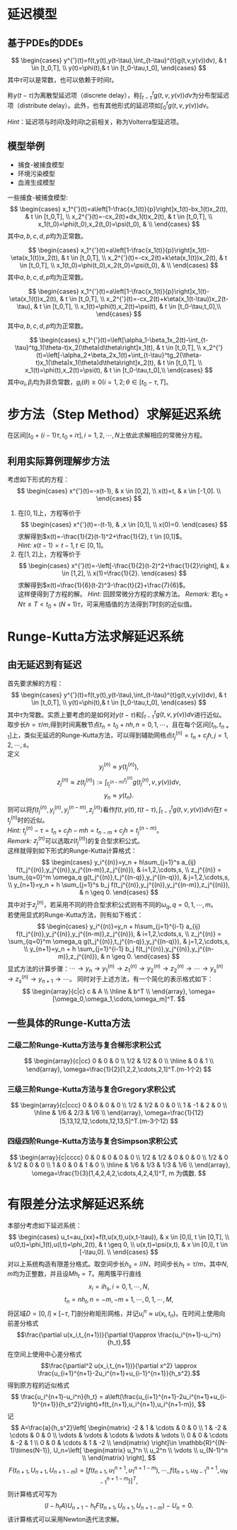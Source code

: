 # 延迟模型
## 基于PDEs的DDEs
$$
\begin{cases}
    y^{'}(t)=f(t,y(t),y(t-\tau),\int_{t-\tau}^{t}g(t,v,y(v))dv), & t \in [t_0,T], \\
    y(t)=\phi(t),& t \in [t_0-\tau,t_0],
\end{cases}
$$
其中$\tau$可以是常数，也可以依赖于时间$t$。  

称$y(t-\tau)$为离散型延迟项（discrete delay），称$\int_{t-\tau}^tg(t,v,y(v))dv$为分布型延迟项（distribute delay）。此外，也有其他形式的延迟项如$\int_{0}^tg(t,v,y(v))dv$。  

*Hint*：延迟项与时间t及时间t之前相关，称为Volterra型延迟项。  

## 模型举例
* 捕食-被捕食模型
* 环境污染模型
* 血液生成模型  

一些捕食-被捕食模型:
$$
\begin{cases}
    x_1^{'}(t)=a\left[1-\frac{x_1(t)}{p}\right]x_1(t)-bx_1(t)x_2(t), & t \in [t_0,T], \\
    x_2^{'}(t)=-cx_2(t)+dx_1(t)x_2(t), & t \in [t_0,T], \\
    x_1(t_0)=\phi(t_0),x_2(t_0)=\psi(t_0), & \\
\end{cases}
$$
其中$a,b,c,d,p$均为正常数。  

$$
\begin{cases}
    x_1^{'}(t)=a\left[1-\frac{x_1(t)}{p}\right]x_1(t)-\eta(x_1(t))x_2(t), & t \in [t_0,T], \\
    x_2^{'}(t)=-cx_2(t)+k\eta(x_1(t))x_2(t), & t \in [t_0,T], \\
    x_1(t_0)=\phi(t_0),x_2(t_0)=\psi(t_0), & \\
\end{cases}
$$
其中$a,b,c,d,p$均为正常数。  

$$
\begin{cases}
    x_1^{'}(t)=a\left[1-\frac{x_1(t)}{p}\right]x_1(t)-\eta(x_1(t))x_2(t), & t \in [t_0,T], \\
    x_2^{'}(t)=-cx_2(t)+k\eta(x_1(t-\tau))x_2(t-\tau), & t \in [t_0,T], \\
    x_1(t)=\phi(t),x_2(t)=\psi(t), & t \in [t_0-\tau,t_0],\\
\end{cases}
$$
其中$a,b,c,d,p$均为正常数。  

$$
\begin{cases}
    x_1^{'}(t)=\left[\alpha_1-\beta_1x_2(t)-\int_{t-\tau}^tg_1(\theta-t)x_2(\theta)d\theta\right]x_1(t), & t \in [t_0,T], \\
    x_2^{'}(t)=\left[-\alpha_2+\beta_2x_1(t)+\int_{t-\tau}^tg_2(\theta-t)x_1(\theta)x_1(\theta)d\theta\right]x_2(t), & t \in [t_0,T], \\
    x_1(t)=\phi(t),x_2(t)=\psi(t), & t \in [t_0-\tau,t_0],\\
\end{cases}
$$
其中$\alpha_i,\beta_i$均为非负常数，$g_i(\theta)\geq0$$(i=1,2;\theta\in [t_0-\tau,T]$。  

# 步方法（Step Method）求解延迟系统
在区间$[t_0+(i-1)\tau, t_0+i\tau], i=1,2,\cdots,N$上依此求解相应的常微分方程。
## 利用实际算例理解步方法
考虑如下形式的方程：
$$
\begin{cases}
    x^{'}(t)=-x(t-1), & x \in [0,2], \\
    x(t)=t, & x \in [-1,0]. \\
\end{cases}
$$
1. 在$[0,1]$上，方程等价于
   $$
   \begin{cases}
    x^{'}(t)=-(t-1), & ,x \in [0,1], \\
    x(0)=0.
   \end{cases}
   $$
   求解得到$x(t)=-\frac{1}{2}(t-1)^2+\frac{1}{2}, t \in [0,1]$。  
   *Hint:* $x(t-1)=t-1,t \in [0,1]$。
2. 在$[1,2]$上，方程等价于
   $$
   \begin{cases}
    x^{'}(t)=-\left[-\frac{1}{2}(t-2)^2+\frac{1}{2}\right], & x \in [1,2], \\
    x(1)=\frac{1}{2}.
   \end{cases}
   $$
   求解得到$x(t)=\frac{1}{6}(t-2)^3-\frac{t}{2}+\frac{7}{6}$。  
这样便得到了方程的解。
*Hint:* 回顾常微分方程的求解方法。
*Remark:* 若$t_0 + N\tau \leq T < t_0 + (N+1)\tau$，可采用插值的方法得到$T$时刻的近似值。

# Runge-Kutta方法求解延迟系统
## 由无延迟到有延迟
首先要求解的方程：
$$
\begin{cases}
    y^{'}(t)=f(t,y(t),y(t-\tau),\int_{t-\tau}^{t}g(t,v,y(v))dv), & t \in [t_0,T], \\
    y(t)=\phi(t),& t \in [t_0-\tau,t_0],
\end{cases}
$$
其中$\tau$为常数。实质上要考虑的是如何对$y(t-\tau)$和$\int_{t-\tau}^tg(t,v,y(v))dv$进行近似。取步长$h=\tau/m$,得到时间离散节点$t_n=t_0+nh,n=0,1,\cdots$，且在每个区间$[t_n,t_{n+1}]$上，类似无延迟的Runge-Kutta方法，可以得到辅助网格点$t_j^{(n)}=t_n+c_jh,j=1,2,\cdots,s$。  
定义
$$y_j^{(n)} \approx y(t_j^{(n)}),$$
$$z_j^{(n)} \approx z(t_j^{(n)}) := \int_{t_j^{(n-m)}}^{t_j^{(n)}} g(t_j^{(n)},v,y(v))dv,$$
$$y_n \approx y(t_n).$$
则可以将$f(t_j^{(n)},y_j^{(n)},y_j^{(n-m)},z_j^{(n)})$看作$f(t,y(t),t(t-\tau),\int_{t-\tau}^tg(t,v,y(v))dv)$在$t=t_j^{(n)}$时的近似。  
*Hint:* $t_j^{(n)}-\tau = t_n+c_jh - mh=t_{n-m}+c_jh=t_j^{(n-m)}$。  
*Remark:* $z_j^{(n)}$可以选取$z(t_j^{(n)})$的复合型求积公式。  
这样就得到如下形式的Runge-Kutta计算格式：
$$
\begin{cases}
    y_i^{(n)}=y_n + h\sum_{j=1}^s a_{ij} f(t_j^{(n)},y_j^{(n)},y_j^{(n-m)},z_j^{(n)}), & i=1,2,\cdots,s, \\
    z_j^{(n)} = \sum_{q=0}^m \omega_q g(t_j^{(n)},t_j^{(n-q)},y_j^{(n-q)}), & j=1,2,\cdots,s, \\
    y_{n+1}=y_n + h \sum_{j=1}^s b_j f(t_j^{(n)},y_j^{(n)},y_j^{(n-m)},z_j^{(n)}), & n \geq 0.
\end{cases}
$$
其中对于$z_j^{(n)}$，若采用不同的符合型求积公式则有不同的$\omega_q,q=0,1,\cdots,m$。  
若使用显式的Runge-Kutta方法，则有如下格式：
$$
\begin{cases}
    y_i^{(n)}=y_n + h\sum_{j=1}^{i-1} a_{ij} f(t_j^{(n)},y_j^{(n)},y_j^{(n-m)},z_j^{(n)}), & i=1,2,\cdots,s, \\
    z_j^{(n)} = \sum_{q=0}^m \omega_q g(t_j^{(n)},t_j^{(n-q)},y_j^{(n-q)}), & j=1,2,\cdots,s, \\
    y_{n+1}=y_n + h \sum_{j=1}^{i-1} b_j f(t_j^{(n)},y_j^{(n)},y_j^{(n-m)},z_j^{(n)}), & n \geq 0.
\end{cases}
$$
显式方法的计算步骤：$\cdots \rightarrow y_n\rightarrow y_1^{(n)}\rightarrow z_1^{(n)}\rightarrow y_2^{(n)}\rightarrow z_2^{(n)}\rightarrow \cdots \rightarrow y_s^{(n)}\rightarrow z_s^{(n)}\rightarrow y_{n+1}\rightarrow\cdots$。
同时对于上述方法，有一个简化的表示格式如下：
$$
\begin{array}{c|c}
    c & A \\
    \hline 
      & b^T \\
\end{array},
\omega=[\omega_0,\omega_1,\cdots,\omega_m]^T.
$$
## 一些具体的Runge-Kutta方法
### 二级二阶Runge-Kutta方法与复合梯形求积公式
$$
\begin{array}{c|cc}
    0 & 0 & 0 \\
    1/2 & 1/2 & 0 \\
    \hline 
      & 0 & 1 \\
\end{array},
\omega=\frac{1}{2}[1,2,2,\cdots,2,1]^T.(m-1个2)
$$
### 三级三阶Runge-Kutta方法与复合Gregory求积公式
$$
\begin{array}{c|ccc}
    0 & 0 & 0 & 0 \\
    1/2 & 1/2 & 0 & 0 \\
    1 & -1 & 2 & 0 \\
    \hline 
      & 1/6 & 2/3 & 1/6 \\
\end{array},
\omega=\frac{1}{12}[5,13,12,12,\cdots,12,13,5]^T.(m-3个12)
$$
### 四级四阶Runge-Kutta方法与复合Simpson求积公式
$$
\begin{array}{c|cccc}
    0 & 0 & 0 & 0 & 0 \\
    1/2 & 1/2 & 0 & 0 & 0 \\
    1/2 & 0 & 1/2 & 0 & 0 \\
    1 & 0 & 0 & 1 & 0 \\
    \hline 
      & 1/6 & 1/3 & 1/3 & 1/6 \\
\end{array},
\omega=\frac{1}{3}[1,4,2,4,2,\cdots,4,2,4,1]^T, m 为偶数.
$$

# 有限差分法求解延迟系统
本部分考虑如下延迟系统：
$$
\begin{cases}
    u_t=au_{xx}+f(t,u(x,t),u(x,t-\tau)), & x \in [0,l], t \in [0,T], \\
    u(0,t)=\phi_1(t),u(l,t)=\phi_2(t), & t \geq 0, \\
    u(x,t)=\psi(x,t), & x \in [0,l], t \in [-\tau,0]. \\
\end{cases}
$$
对以上系统构造有限差分格式。取空间步长$h_s=l/N$，时间步长$h_t=\tau/m$，其中$N,m$均为正整数，并且设$Mh_t=T$。用两簇平行直线 
$$x_i=ih_s,i=0,1,\cdots,N,$$
$$t_n=nh_t,n=-m,-m+1,\cdots,0,1,\cdots,M,$$
将区域$D=[0,l]\times [-\tau,T]$剖分称矩形网格，并记$u_i^n\approx u(x_i,t_n)$。在时间上使用向前差分格式
$$\frac{\partial u(x_i,t_{n+1})}{\partial t}\approx \frac{u_i^{n+1}-u_i^n}{h_t},$$
在空间上使用中心差分格式
$$\frac{\partial^2 u(x_i,t_{n+1})}{\partial x^2} \approx \frac{u_{i+1}^{n+1}-2u_i^{n+1}+u_{i-1}^{n+1}}{h_s^2}.$$
得到原方程的近似格式
$$
\frac{u_i^{n+1}-u_i^n}{h_t} = a\left(\frac{u_{i+1}^{n+1}-2u_i^{n+1}+u_{i-1}^{n+1}}{h_s^2}\right)+f(t_{n+1},u_i^{n+1},u_i^{n+1-m}),
$$
记
$$
A=\frac{a}{h_s^2}\left[
    \begin{matrix}
        -2 & 1 & \cdots & 0 & 0 \\
        1 & -2 & \cdots & 0 & 0 \\
        \vdots & \vdots & \cdots & \vdots & \vdots \\
        0 & 0 & \cdots & -2 & 1 \\
        0 & 0 & \cdots & 1 & -2 \\
    \end{matrix}
\right]\in \mathbb{R}^{(N-1)\times(N-1)},
U_n=\left[
    \begin{matrix}
        u_1^n \\
        u_2^n \\
        \vdots \\
        u_{N-1}^n \\
    \end{matrix}
\right],
$$
$$F(t_{n+1},U_{n+1},U_{n+1-m})=\left[f(t_{n+1},u_1^{n+1},u_1^{n+1-m}),\cdots,f(t_{n+1},u_{N-1}^{n+1},u_{N-1}^{n+1-m})\right]^T,
$$
则计算格式可写为
$$(I-h_tA)U_{n+1}-h_tF(t_{n+1},U_{n+1},U_{n+1-m})-U_n=0.$$
该计算格式可以采用Newton迭代法求解。
